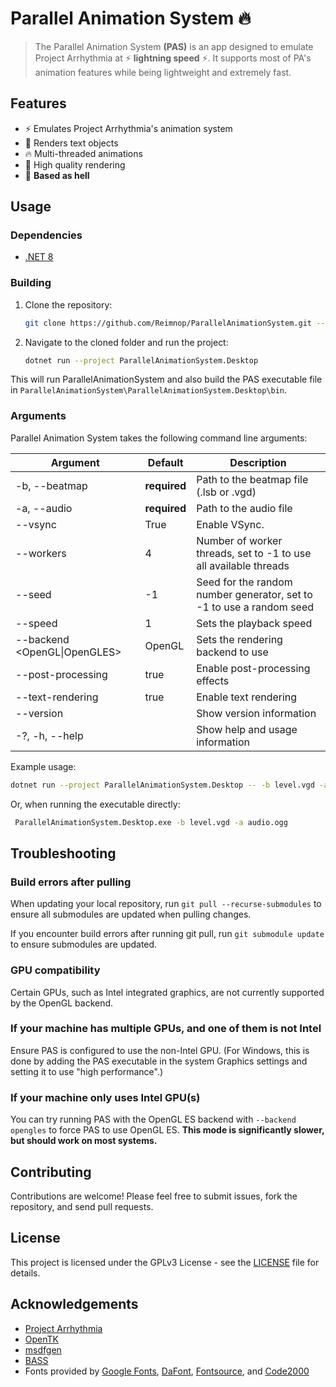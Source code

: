 # Parallel Animation System 🔥

> The Parallel Animation System **(PAS)** is an app designed to emulate Project Arrhythmia at
> ⚡ **lightning speed** ⚡. It supports most of PA's animation features while being lightweight
> and extremely fast.

## Features

- ⚡ Emulates Project Arrhythmia's animation system
- 💬 Renders text objects
- 🔥 Multi-threaded animations
- 💅 High quality rendering
- 🗿 **Based as hell**

## Usage

### Dependencies

- [.NET 8](https://dotnet.microsoft.com/download/dotnet/8.0)

### Building

1. Clone the repository:
    ```sh
    git clone https://github.com/Reimnop/ParallelAnimationSystem.git --recursive
    ```
   
2. Navigate to the cloned folder and run the project:
    ```sh
    dotnet run --project ParallelAnimationSystem.Desktop
    ```

This will run ParallelAnimationSystem and also build the PAS executable file in `ParallelAnimationSystem\ParallelAnimationSystem.Desktop\bin`.
    
### Arguments

Parallel Animation System takes the following command line arguments:

| Argument                     | Default      | Description                                                          |
|------------------------------|--------------|----------------------------------------------------------------------|
| -b, --beatmap <beatmap>      | **required** | Path to the beatmap file (.lsb or .vgd)                              |
| -a, --audio <audio>          | **required** | Path to the audio file                                               |
| --vsync                      | True         | Enable VSync.                                                        |
| --workers <workers>          | 4            | Number of worker threads, set to -1 to use all available threads     |
| --seed <seed>                | -1           | Seed for the random number generator, set to -1 to use a random seed |
| --speed <speed>              | 1            | Sets the playback speed                                              |
| --backend <OpenGL\|OpenGLES> | OpenGL       | Sets the rendering backend to use                                    |
| --post-processing            | true         | Enable post-processing effects                                       |
| --text-rendering             | true         | Enable text rendering                                                |
| --version                    |              | Show version information                                             |
| -?, -h, --help               |              | Show help and usage information                                      |

Example usage:
 ```sh
 dotnet run --project ParallelAnimationSystem.Desktop -- -b level.vgd -a audio.ogg
 ```

Or, when running the executable directly:
```sh
 ParallelAnimationSystem.Desktop.exe -b level.vgd -a audio.ogg
 ```

## Troubleshooting

### Build errors after pulling

When updating your local repository, run `git pull --recurse-submodules` to ensure all submodules are updated when pulling changes.

If you encounter build errors after running git pull, run `git submodule update` to ensure submodules are updated.

### GPU compatibility

Certain GPUs, such as Intel integrated graphics, are not currently supported by the OpenGL backend.

### If your machine has multiple GPUs, and one of them is not Intel

Ensure PAS is configured to use the non-Intel GPU.
(For Windows, this is done by adding the PAS executable in the system Graphics settings and setting it to use "high performance".)

### If your machine only uses Intel GPU(s)

You can try running PAS with the OpenGL ES backend with `--backend opengles` to force PAS to use OpenGL ES.
**This mode is significantly slower, but should work on most systems.**

## Contributing

Contributions are welcome! Please feel free to submit issues, fork the repository, and send pull requests.

## License

This project is licensed under the GPLv3 License - see the [LICENSE](LICENSE) file for details.

## Acknowledgements

- [Project Arrhythmia](https://store.steampowered.com/app/440310/Project_Arrhythmia/)
- [OpenTK](https://opentk.net/)
- [msdfgen](https://github.com/Chlumsky/msdfgen)
- [BASS](http://www.un4seen.com/)
- Fonts provided by [Google Fonts](https://fonts.google.com/), [DaFont](https://www.dafont.com/), [Fontsource](https://fontsource.org/), and [Code2000](https://www.code2001.com/code2000_page.htm)
